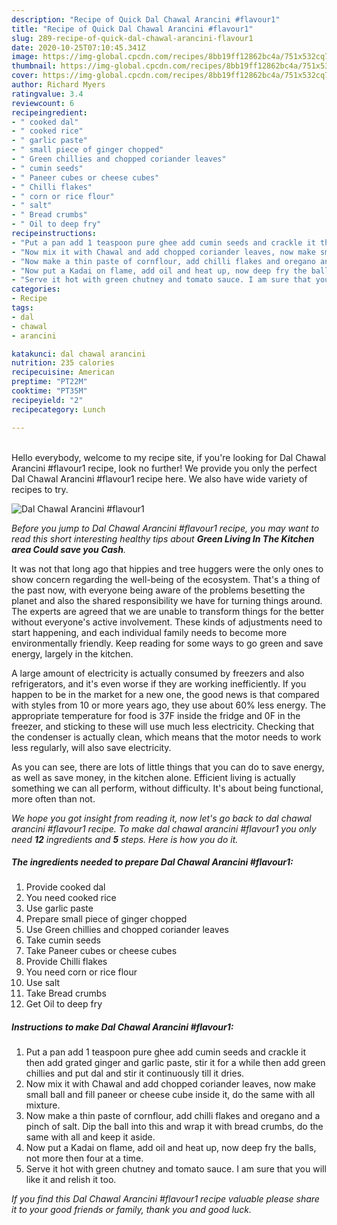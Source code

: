 ```yaml
---
description: "Recipe of Quick Dal Chawal Arancini #flavour1"
title: "Recipe of Quick Dal Chawal Arancini #flavour1"
slug: 289-recipe-of-quick-dal-chawal-arancini-flavour1
date: 2020-10-25T07:10:45.341Z
image: https://img-global.cpcdn.com/recipes/8bb19ff12862bc4a/751x532cq70/dal-chawal-arancini-flavour1-recipe-main-photo.jpg
thumbnail: https://img-global.cpcdn.com/recipes/8bb19ff12862bc4a/751x532cq70/dal-chawal-arancini-flavour1-recipe-main-photo.jpg
cover: https://img-global.cpcdn.com/recipes/8bb19ff12862bc4a/751x532cq70/dal-chawal-arancini-flavour1-recipe-main-photo.jpg
author: Richard Myers
ratingvalue: 3.4
reviewcount: 6
recipeingredient:
- " cooked dal"
- " cooked rice"
- " garlic paste"
- " small piece of ginger chopped"
- " Green chillies and chopped coriander leaves"
- " cumin seeds"
- " Paneer cubes or cheese cubes"
- " Chilli flakes"
- " corn or rice flour"
- " salt"
- " Bread crumbs"
- " Oil to deep fry"
recipeinstructions:
- "Put a pan add 1 teaspoon pure ghee add cumin seeds and crackle it then add grated ginger and garlic paste, stir it for a while then add green chillies and put dal and stir it continuously till it dries."
- "Now mix it with Chawal and add chopped coriander leaves, now make small ball and fill paneer or cheese cube inside it, do the same with all mixture."
- "Now make a thin paste of cornflour, add chilli flakes and oregano and a pinch of salt. Dip the ball into this and wrap it with bread crumbs, do the same with all and keep it aside."
- "Now put a Kadai on flame, add oil and heat up, now deep fry the balls, not more then four at a time."
- "Serve it hot with green chutney and tomato sauce. I am sure that you will like it and relish it too."
categories:
- Recipe
tags:
- dal
- chawal
- arancini

katakunci: dal chawal arancini 
nutrition: 235 calories
recipecuisine: American
preptime: "PT22M"
cooktime: "PT35M"
recipeyield: "2"
recipecategory: Lunch

---
```

<br>
Hello everybody, welcome to my recipe site, if you're looking for Dal Chawal Arancini #flavour1 recipe, look no further! We provide you only the perfect Dal Chawal Arancini #flavour1 recipe here. We also have wide variety of recipes to try.
<br>


![Dal Chawal Arancini #flavour1](https://img-global.cpcdn.com/recipes/8bb19ff12862bc4a/751x532cq70/dal-chawal-arancini-flavour1-recipe-main-photo.jpg)

<i>Before you jump to Dal Chawal Arancini #flavour1 recipe, you may want to read this short interesting healthy tips about 
<strong>Green Living In The Kitchen area Could save you Cash</strong>.</i>
</br>

It was not that long ago that hippies and tree huggers were the only ones to show concern regarding the well-being of the ecosystem. That's a thing of the past now, with everyone being aware of the problems besetting the planet and also the shared responsibility we have for turning things around. The experts are agreed that we are unable to transform things for the better without everyone's active involvement. These kinds of adjustments need to start happening, and each individual family needs to become more environmentally friendly. Keep reading for some ways to go green and save energy, largely in the kitchen.

A large amount of electricity is actually consumed by freezers and also refrigerators, and it's even worse if they are working inefficiently. If you happen to be in the market for a new one, the good news is that compared with styles from 10 or more years ago, they use about 60% less energy. The appropriate temperature for food is 37F inside the fridge and 0F in the freezer, and sticking to these will use much less electricity. Checking that the condenser is actually clean, which means that the motor needs to work less regularly, will also save electricity.

As you can see, there are lots of little things that you can do to save energy, as well as save money, in the kitchen alone. Efficient living is actually something we can all perform, without difficulty. It's about being functional, more often than not.


<i>We hope you got insight from reading it, now let's go back to dal chawal arancini #flavour1 recipe. To make dal chawal arancini #flavour1 you only need <strong>12</strong> ingredients and <strong>5</strong> steps. Here is how you do it.
</i>

##### The ingredients needed to prepare Dal Chawal Arancini #flavour1:

1. Provide  cooked dal
1. You need  cooked rice
1. Use  garlic paste
1. Prepare  small piece of ginger chopped
1. Use  Green chillies and chopped coriander leaves
1. Take  cumin seeds
1. Take  Paneer cubes or cheese cubes
1. Provide  Chilli flakes
1. You need  corn or rice flour
1. Use  salt
1. Take  Bread crumbs
1. Get  Oil to deep fry


##### Instructions to make Dal Chawal Arancini #flavour1:

1. Put a pan add 1 teaspoon pure ghee add cumin seeds and crackle it then add grated ginger and garlic paste, stir it for a while then add green chillies and put dal and stir it continuously till it dries.
1. Now mix it with Chawal and add chopped coriander leaves, now make small ball and fill paneer or cheese cube inside it, do the same with all mixture.
1. Now make a thin paste of cornflour, add chilli flakes and oregano and a pinch of salt. Dip the ball into this and wrap it with bread crumbs, do the same with all and keep it aside.
1. Now put a Kadai on flame, add oil and heat up, now deep fry the balls, not more then four at a time.
1. Serve it hot with green chutney and tomato sauce. I am sure that you will like it and relish it too.


<i>If you find this Dal Chawal Arancini #flavour1 recipe valuable please share it to your good friends or family, thank you and good luck.</i>
